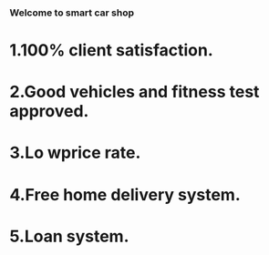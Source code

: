 ### Welcome to smart car shop
# 1.100% client satisfaction.
# 2.Good vehicles and fitness test approved.
# 3.Lo wprice rate.
# 4.Free home delivery system.
# 5.Loan system.